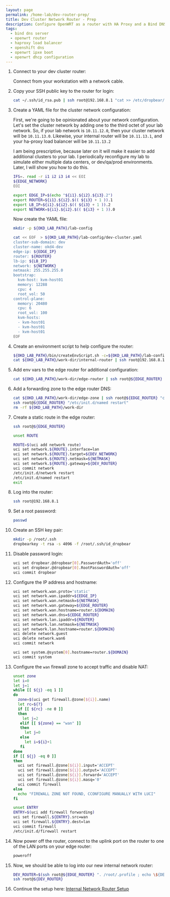 ```yaml
---
layout: page
permalink: /home-lab/dev-router-prep/
title: Dev Cluster Network Router - Prep
description: Configure OpenWRT as a router with HA Proxy and a Bind DNS Server
tags:
  - bind dns server
  - openwrt router
  - haproxy load balancer
  - openshift dns
  - openwrt ipxe boot
  - openwrt dhcp configuration
---
```

1. Connect to your dev cluster router:

    Connect from your workstation with a network cable.

1. Copy your SSH public key to the router for login:

    ```bash
    cat ~/.ssh/id_rsa.pub | ssh root@192.168.8.1 "cat >> /etc/dropbear/authorized_keys"
    ```

1. Create a YAML file for the cluster network configuration:

   First, we're going to be opinionated about your network configuration.  Let's set the cluster network by adding one to the third octet of your lab network.  So, if your lab network is `10.11.12.0`, then your cluster network will be `10.11.13.0`.  Likewise, your internal router will be `10.11.13.1`, and your ha-proxy load balancer will be `10.11.13.2`

   I am being prescriptive, because later on it will make it easier to add additional clusters to your lab.  I periodically reconfigure my lab to simulate either multiple data centers, or dev/qa/prod environments.  Later, I will show you how to do this.

   ```bash
   IFS=. read -r i1 i2 i3 i4 << EOI
   ${EDGE_NETWORK}
   EOI

   export EDGE_IP=$(echo "${i1}.${i2}.${i3}.2")
   export ROUTER=${i1}.${i2}.$(( ${i3} + 1 )).1
   export LB_IP=${i1}.${i2}.$(( ${i3} + 1 )).2
   export NETWORK=${i1}.${i2}.$(( ${i3} + 1 )).0
   ```

   Now create the YAML file:

   ```bash
   mkdir -p ${OKD_LAB_PATH}/lab-config
   
   cat << EOF  > ${OKD_LAB_PATH}/lab-config/dev-cluster.yaml
   cluster-sub-domain: dev
   cluster-name: okd4-dev
   edge-ip: ${EDGE_IP}
   router: ${ROUTER}
   lb-ip: ${LB_IP}
   network: ${NETWORK}
   netmask: 255.255.255.0
   bootstrap:
     kvm-host: kvm-host01
     memory: 12288
     cpu: 4
     root_vol: 50
   control-plane:
     memory: 20480
     cpu: 6
     root_vol: 100
     kvm-hosts:
     - kvm-host01
     - kvm-host01
     - kvm-host01
   EOF
   ```

1. Create an environment script to help configure the router:

   ```bash
   ${OKD_LAB_PATH}/bin/createEnvScript.sh -c=${OKD_LAB_PATH}/lab-config/dev-cluster.yaml
   cat ${OKD_LAB_PATH}/work-dir/internal-router | ssh root@192.168.8.1 "cat >> /root/.profile"
   ```

1. Add env vars to the edge router for additional configuration:

   ```bash
   cat ${OKD_LAB_PATH}/work-dir/edge-router | ssh root@${EDGE_ROUTER} "cat >> /root/.profile"
   ```

1. Add a forwarding zone to the edge router DNS:

   ```bash
   cat ${OKD_LAB_PATH}/work-dir/edge-zone | ssh root@${EDGE_ROUTER} "cat >> /etc/bind/named.conf"
   ssh root@${EDGE_ROUTER} "/etc/init.d/named restart"
   rm -rf ${OKD_LAB_PATH}/work-dir
   ```

1. Create a static route in the edge router:

   ```bash
   ssh root@${EDGE_ROUTER}

   unset ROUTE
   
   ROUTE=$(uci add network route)
   uci set network.${ROUTE}.interface=lan
   uci set network.${ROUTE}.target=${DEV_NETWORK}
   uci set network.${ROUTE}.netmask=${NETMASK}
   uci set network.${ROUTE}.gateway=${DEV_ROUTER}
   uci commit network
   /etc/init.d/network restart
   /etc/init.d/named restart
   exit
   ```

1. Log into the router:

    ```bash
    ssh root@192.168.8.1
    ```

1. Set a root password:

    ```bash
    passwd
    ```

1. Create an SSH key pair:

   ```bash
   mkdir -p /root/.ssh
   dropbearkey -t rsa -s 4096 -f /root/.ssh/id_dropbear
   ```

1. Disable password login:

   ```bash
   uci set dropbear.@dropbear[0].PasswordAuth='off'
   uci set dropbear.@dropbear[0].RootPasswordAuth='off'
   uci commit dropbear
   ```

1. Configure the IP address and hostname:

   ```bash
   uci set network.wan.proto='static'
   uci set network.wan.ipaddr=${EDGE_IP}
   uci set network.wan.netmask=${NETMASK}
   uci set network.wan.gateway=${EDGE_ROUTER}
   uci set network.wan.hostname=router.${DOMAIN}
   uci set network.wan.dns=${EDGE_ROUTER}
   uci set network.lan.ipaddr=${ROUTER}
   uci set network.lan.netmask=${NETMASK}
   uci set network.lan.hostname=router.${DOMAIN}
   uci delete network.guest
   uci delete network.wan6
   uci commit network

   uci set system.@system[0].hostname=router.${DOMAIN}
   uci commit system
   ```

1. Configure the `wan` firewall zone to accept traffic and disable NAT:

   ```bash
   unset zone
   let i=0
   let j=1
   while [[ ${j} -eq 1 ]]
   do
     zone=$(uci get firewall.@zone[${i}].name)
     let rc=${?}
     if [[ ${rc} -ne 0 ]]
     then
       let j=2
      elif [[ ${zone} == "wan" ]]
      then
        let j=0
      else
        let i=${i}+1
      fi
   done
   if [[ ${j} -eq 0 ]]
   then
     uci set firewall.@zone[${i}].input='ACCEPT'
     uci set firewall.@zone[${i}].output='ACCEPT'
     uci set firewall.@zone[${i}].forward='ACCEPT'
     uci set firewall.@zone[${i}].masq='0'
     uci commit firewall
   else
     echo "FIREWALL ZONE NOT FOUND, CCONFIGURE MANUALLY WITH LUCI"
   fi

   unset ENTRY
   ENTRY=$(uci add firewall forwarding)
   uci set firewall.${ENTRY}.src=wan
   uci set firewall.${ENTRY}.dest=lan
   uci commit firewall
   /etc/init.d/firewall restart
   ```

1. Now power off the router, connect to the uplink port on the router to one of the LAN ports on your edge router:

   ```bash
   poweroff
   ```

1. Now, we should be able to log into our new internal network router:

   ```bash
   DEV_ROUTER=$(ssh root@${EDGE_ROUTER} ". /root/.profile ; echo \${DEV_ROUTER}")
   ssh root@${DEV_ROUTER}
   ```

1. Continue the setup here: [Internal Network Router Setup](/home-lab/internal-router/)
